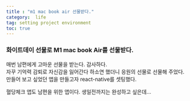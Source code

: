 ```yaml
---
title : "m1 mac book air 선물받다."
category:  life
tag: setting project environment
toc: true
---
```

### 화이트데이 선물로 M1 mac book Air를 선물받다.

매번 남편에게 고마운 선물을 받는다. 감사하다.   
자꾸 기억력 감퇴로 자신감을 잃어간다 하소연 했더니 응원의 선물로 선물해 주었다.  
만들어 보고 싶었던 앱을 만들고자 react-native를 셋팅했다.  

혈당체크 앱도 남편을 위한 앱이다. 생일전까지는 완성하고 싶은데... 